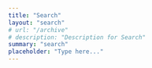 ```yaml
---
title: "Search"
layout: "search"
# url: "/archive"
# description: "Description for Search"
summary: "search"
placeholder: "Type here..."
---
```

